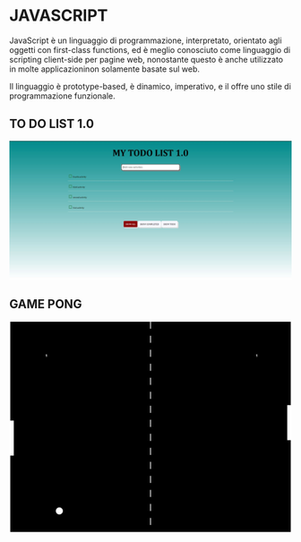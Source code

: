 # JAVASCRIPT
JavaScript  è un linguaggio di programmazione, interpretato, orientato agli oggetti  con  first-class functions,  ed è meglio conosciuto come linguaggio di scripting client-side per pagine web, nonostante questo è anche utilizzato in molte applicazioninon solamente basate sul web.

Il linguaggio è prototype-based,  è  dinamico, imperativo, e il offre uno stile di programmazione funzionale.


## TO DO LIST 1.0

![step1](https://github.com/MariaPantone/Javascript_projects/blob/main/Img_todolist.JPG)

## GAME PONG

![step2](https://github.com/MariaPantone/Javascript_projects/blob/main/Game_pong1.JPG)
